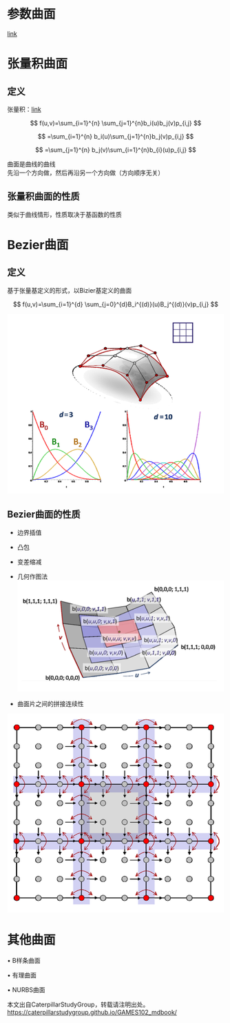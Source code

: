 # 参数曲面

[link](https://caterpillarstudygroup.github.io/GAMES102_mdbook/ParametricFitting/VectorValue.html)   

# 张量积曲面  

## 定义

张量积：[link](https://caterpillarstudygroup.github.io/GAMES102_mdbook/ParametricFitting/Multi.html)  

$$
f(u,v)=\sum_{i=1}^{n} \sum_{j=1}^{n}b_i(u)b_j(v)p_{i,j}
$$

$$
=\sum_{i=1}^{n} b_i(u)\sum_{j=1}^{n}b_j(v)p_{i,j}
$$

$$
=\sum_{j=1}^{n} b_j(v)\sum_{i=1}^{n}b_{i}(u)p_{i,j}
$$

曲面是曲线的曲线      
先沿一个方向做，然后再沿另一个方向做（方向顺序无关）     

## 张量积曲面的性质    

类似于曲线情形，性质取决于基函数的性质      

# Bezier曲面   

## 定义

基于张量基定义的形式，以Bizier基定义的曲面

$$
f(u,v)=\sum_{i=1}^{d} \sum_{j=0}^{d}B_i^{(d)}(u)B_j^{(d)}(v)p_{i,j}
$$

![](../assets/曲面6.png)   

## Bezier曲面的性质    
 
- 边界插值     
- 凸包    
- 变差缩减    
- 几何作图法     
![](../assets/曲面7.png)   

- 曲面片之间的拼接连续性    

![](../assets/曲面10.png)   


# 其他曲面    

• B样条曲面    

• 有理曲面    

• NURBS曲面    

本文出自CaterpillarStudyGroup，转载请注明出处。
https://caterpillarstudygroup.github.io/GAMES102_mdbook/

